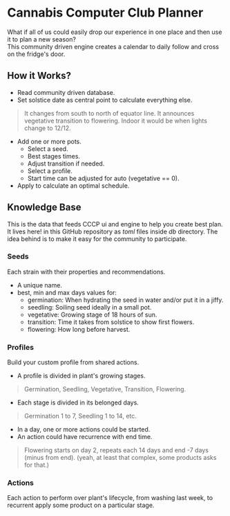 # Cannabis Computer Club Planner
What if all of us could easily drop our experience in one place and then use it to plan a new season?  
This community driven engine creates a calendar to daily follow and cross on the fridge's door.

## How it Works?
* Read community driven database.
* Set solstice date as central point to calculate everything else.
> It changes from south to north of equator line.
> It announces vegetative transition to flowering.
> Indoor it would be when lights change to 12/12.
* Add one or more pots.
  * Select a seed.
  * Best stages times.
  * Adjust transition if needed.
  * Select a profile.
  * Start time can be adjusted for auto (vegetative == 0).
* Apply to calculate an optimal schedule.

## Knowledge Base
This is the data that feeds CCCP ui and engine to help you create best plan.  
It lives here! in this GitHub repository as *toml* files inside *db* directory. The idea behind is to make it easy for the community to participate.

### Seeds
Each strain with their properties and recommendations.
* A unique name.
* best, min and max days values for:
  * germination: When hydrating the seed in water and/or put it in a jiffy.
  * seedling: Soiling seed ideally in a small pot.
  * vegetative: Growing stage of 18 hours of sun.
  * transition: Time it takes from solstice to show first flowers.
  * flowering: How long before harvest.

### Profiles
Build your custom profile from shared actions.
* A profile is divided in plant's growing stages.
> Germination, Seedling, Vegetative, Transition, Flowering.
* Each stage is divided in its belonged days.
> Germination 1 to 7, Seedling 1 to 14, etc.
* In a day, one or more actions could be started.
* An action could have recurrence with end time.
> Flowering starts on day 2, repeats each 14 days and end -7 days (minus from end).
> (yeah, at least that complex, some products asks for that.)

### Actions
Each action to perform over plant's lifecycle, from washing last week, to recurrent apply some product on a particular stage.

